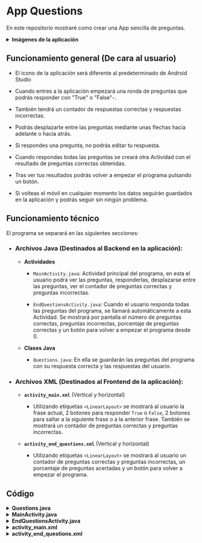 # App Questions

En este repositorio mostraré como crear una App sencilla de preguntas.

<details>

**<summary>Imágenes de la aplicación</summary>**

![Image1](imagesForReadme/1.png)
![Image2](imagesForReadme/2.png)
![Image3](imagesForReadme/3.png)
![Image4](imagesForReadme/4.png)
![Image5](imagesForReadme/5.png)
![Image6](imagesForReadme/6.png)
![Image7](imagesForReadme/7.png)
![Image8](imagesForReadme/8.png)

</details>


## Funcionamiento general (De cara al usuario)

- El icono de la aplicación será diferente al predeterminado de Android Studio

- Cuando entres a la aplicación empezará una ronda de preguntas que podrás responder con "True" o "False"-.

- También tendrá un contador de respuestas correctas y respuestas incorrectas.

- Podrás desplazarte entre las preguntas mediante unas flechas hacia adelante o hacia atrás.

- Si respondes una pregunta, no podrás editar tu respuesta.

- Cuando respondas todas las preguntas se creará otra Actividad con el resultado de preguntas correctas obtenidas.

- Tras ver tus resultados podrás volver a empezar el programa pulsando un botón.

- Si volteas el móvil en cualquier momento los datos seguirán guardados en la aplicación y podrás seguir sin ningún problema.

## Funcionamiento técnico

El programa se separará en las siguientes secciones:

- ### **Archivos Java** (Destinados al Backend en la aplicación):

    - **Actividades**

        - `MainActivity.java`: Actividad principal del programa, en esta el usuario podrá ver las preguntas, responderlas, desplazarse entre las preguntas, ver el contador de preguntas correctas y preguntas incorrectas.

        - `EndQuestionsActivity.java`: Cuando el usuario responda todas las preguntas del programa, se llamará automáticamente a esta Actividad. Se mostrará por pantalla el número de preguntas correctas, preguntas incorrectas, porcentaje de preguntas correctas y un botón para volver a empezar el programa desde 0.

    - **Clases Java**

        - `Questions.java`: En ella se guardarán las preguntas del programa con su respuesta correcta y las respuestas del usuario.

- ### **Archivos XML** (Destinados al Frontend de la aplicación):

    - **`activity_main.xml`** (Vertical y horizontal)

        - Utilizando etiquetas `<LinearLayout>` se mostrará al usuario la frase actual, 2 botones para responder `True` o `False`, 2 botones para saltar a la siguiente frase o a la anterior frase. También se mostrará un contador de preguntas correctas y preguntas incorrectas.

    - **`activity_end_questions.xml`** (Vertical y horizontal)

        - Utilizando etiquetas `<LinearLayout>` se mostrará al usuario un contador de preguntas correctas y preguntas incorrectas, un porcentaje de preguntas acertadas y un botón para volver a empezar el programa.

## **Código**

<details>

**<summary>Questions.java</summary>**

```java
package com.example.appquestions;

public class Questions {
    private int textResId;
    private Boolean answer;
    private Boolean response;

    public Questions(int textResId, Boolean answer) {
        this.textResId = textResId;
        this.answer = answer;
    }

    public void setResponse(Boolean response) {
        this.response = response;
    }

    public Boolean getResponse() {
        return this.response;
    }

    public int getTextResId() {
        return this.textResId;
    }

    public Boolean getAnswer() {
        return this.answer;
    }
}
```

</details>

<details>

**<summary>MainActivity.java</summary>**

```java
package com.example.appquestions;

import androidx.appcompat.app.AppCompatActivity;


import android.content.Intent;
import android.os.Bundle;
import android.widget.Button;
import android.widget.ImageButton;
import android.widget.TextView;
import android.widget.Toast;

import java.util.ArrayList;
import java.util.Arrays;

public class MainActivity extends AppCompatActivity {

    private Button trueButton;
    private Button falseButton;
    private ImageButton nextButton;
    private ImageButton beforeButton;
    private TextView questionTextView;

    private TextView counterCorrects;
    private TextView counterIncorrects;


    private ArrayList<Questions> questionsBank = new ArrayList<Questions>(
            Arrays.asList(
                    new Questions(R.string.question_australia, true),
                    new Questions(R.string.question_oceans, true),
                    new Questions(R.string.question_mideast, false),
                    new Questions(R.string.question_africa, false),
                    new Questions(R.string.question_americas, true),
                    new Questions(R.string.question_asia, true)
            )
    );
    private int currentIndex = 0;

    @Override
    protected void onCreate(Bundle savedInstanceState) {
        super.onCreate(savedInstanceState);
        setContentView(R.layout.activity_main);


        this.trueButton = findViewById(R.id.true_button);
        this.falseButton = findViewById(R.id.false_button);
        this.nextButton = findViewById(R.id.next_button);
        this.beforeButton = findViewById(R.id.before_button);
        this.questionTextView = findViewById(R.id.question_text_view);

        this.counterCorrects = findViewById(R.id.counterCorrects);
        this.counterIncorrects = findViewById(R.id.counterIncorrects);


        if (savedInstanceState != null) {
            this.counterCorrects.setText(savedInstanceState.getString("counterCorrectsText"));
            this.counterIncorrects.setText(savedInstanceState.getString("counterIncorrectsText"));
            this.currentIndex = savedInstanceState.getInt("currentIndex");

            ArrayList<String> questionsBankResponses = savedInstanceState.getStringArrayList("questionsBankResponses");

            for (int i = 0; i < this.questionsBank.size(); i++) {
                if (questionsBankResponses.get(i).equals("null")) {
                    this.questionsBank.get(i).setResponse(null);
                } else {
                    this.questionsBank.get(i).setResponse(Boolean.getBoolean(questionsBankResponses.get(i)));

                }
            }

        }


        this.trueButton.setOnClickListener(view ->
                checkAnswer(true)
        );

        this.falseButton.setOnClickListener(view ->
                checkAnswer(false)
        );

        this.nextButton.setOnClickListener(view -> {
            this.currentIndex = (this.currentIndex + 1) % this.questionsBank.size();
            updateQuestion();
        });

        this.beforeButton.setOnClickListener(view -> {
            if (this.currentIndex == 0) {
                this.currentIndex = this.questionsBank.size();
            }
            this.currentIndex = this.currentIndex - 1;

            updateQuestion();
        });


        this.updateQuestion();

    }


    private void updateQuestion() {
        int questionTextResId = this.questionsBank.get(this.currentIndex).getTextResId();
        this.questionTextView.setText(questionTextResId);


        this.checkResponse();
    }


    public void checkResponse() {
        if (this.questionsBank.get(this.currentIndex).getResponse() == null) {
            this.trueButton.getBackground().setTint(getColor(R.color.purple_500));
            this.falseButton.getBackground().setTint(getColor(R.color.purple_500));

            this.trueButton.setEnabled(true);
            this.falseButton.setEnabled(true);

        } else if (this.questionsBank.get(this.currentIndex).getAnswer()) {
            this.trueButton.getBackground().setTint(getColor(R.color.green));
            this.falseButton.getBackground().setTint(getColor(R.color.red));

            this.trueButton.setEnabled(false);
            this.falseButton.setEnabled(false);

        } else {
            this.trueButton.getBackground().setTint(getColor(R.color.red));
            this.falseButton.getBackground().setTint(getColor(R.color.green));

            this.trueButton.setEnabled(false);
            this.falseButton.setEnabled(false);
        }


    }


    private void checkAnswer(Boolean userAnswer) {

        this.questionsBank.get(this.currentIndex).setResponse(userAnswer);

        this.checkResponse();

        this.changesForAnswer();


        if (this.allQuestionsAnswered()) {
            this.goToEndQuestionsActivity();
        }
    }


    public void changesForAnswer() {
        int messageResId = R.string.incorrect_toast;

        if (this.questionsBank.get(this.currentIndex).getResponse() == this.questionsBank.get(this.currentIndex).getAnswer()) {
            messageResId = R.string.correct_toast;
            this.counterCorrects.setText(String.valueOf(Integer.parseInt(String.valueOf(this.counterCorrects.getText())) + 1));
        } else {
            this.counterIncorrects.setText(String.valueOf(Integer.parseInt(String.valueOf(this.counterIncorrects.getText())) + 1));

        }
        Toast.makeText(this, messageResId, Toast.LENGTH_SHORT).show();

    }

    @Override
    protected void onSaveInstanceState(Bundle savedInstanceState) {
        super.onSaveInstanceState(savedInstanceState);
        savedInstanceState.putString("counterCorrectsText", (String) this.counterCorrects.getText());
        savedInstanceState.putString("counterIncorrectsText", (String) this.counterIncorrects.getText());
        savedInstanceState.putInt("currentIndex", this.currentIndex);

        ArrayList<String> questionsBankResponses = new ArrayList<String>();
        for (int i = 0; i < this.questionsBank.size(); i++) {
            questionsBankResponses.add(String.valueOf(this.questionsBank.get(i).getResponse()));
        }
        savedInstanceState.putStringArrayList("questionsBankResponses", questionsBankResponses);

    }


    public Boolean allQuestionsAnswered() {
        Boolean response = true;

        for (Questions question : this.questionsBank) {
            if (question.getResponse() == null) {
                response = false;
            }
        }

        return response;

    }

    public void goToEndQuestionsActivity() {
        Intent intent = new Intent(this, EndQuestionsActivity.class);
        intent.putExtra("counterCorrects", this.counterCorrects.getText());
        intent.putExtra("counterIncorrects", this.counterIncorrects.getText());
        intent.putExtra("percentageCorrectAnswers", this.checkPercentageCorrectAnswers());
        this.startActivity(intent);
    }


    public float checkPercentageCorrectAnswers() {
        float percentage = 0;
        for (Questions question : this.questionsBank) {
            if (question.getResponse() == question.getAnswer()) {
                percentage++;
            }
        }
        percentage = (percentage / this.questionsBank.size()) * 100;

        return percentage;
    }

}
```

</details>

<details>

**<summary>EndQuestionsActivity.java</summary>**

```java
package com.example.appquestions;

import androidx.appcompat.app.AppCompatActivity;

import android.content.Intent;
import android.os.Bundle;
import android.util.Log;
import android.widget.Button;
import android.widget.TextView;

import java.util.ArrayList;

public class EndQuestionsActivity extends AppCompatActivity {

    private TextView counterCorrects;
    private TextView counterIncorrects;
    private TextView percentageCorrectAnswers;
    private TextView percentageSign;
    private Button buttonAgain;


    @Override
    protected void onCreate(Bundle savedInstanceState) {
        super.onCreate(savedInstanceState);
        setContentView(R.layout.activity_end_questions);

        this.counterCorrects = (TextView) findViewById(R.id.counterCorrects);
        this.counterIncorrects = (TextView) findViewById(R.id.counterIncorrects);
        this.percentageCorrectAnswers = (TextView) findViewById(R.id.percentageCorrectAnswers);
        this.percentageSign = (TextView) findViewById(R.id.percentageSign);
        this.buttonAgain = (Button) findViewById(R.id.buttonAgain);


        if (savedInstanceState != null) {
            this.counterCorrects.setText(savedInstanceState.getString("counterCorrectsText"));
            this.counterIncorrects.setText(savedInstanceState.getString("counterIncorrectsText"));
            this.counterIncorrects.setText(savedInstanceState.getString("percentageCorrectAnswers"));

        }


        Bundle extras = getIntent().getExtras();
        if (extras != null) {
            this.counterCorrects.setText(extras.getString("counterCorrects"));
            this.counterIncorrects.setText(extras.getString("counterIncorrects"));
            this.percentageCorrectAnswers.setText(String.format("%.2f", (extras.getFloat("percentageCorrectAnswers"))));
        }


        if (Float.parseFloat((String) this.percentageCorrectAnswers.getText()) >= 50) {
            this.percentageCorrectAnswers.setTextColor(getColor(R.color.green));
            this.percentageSign.setTextColor(getColor(R.color.green));

        } else {
            this.percentageCorrectAnswers.setTextColor(getColor(R.color.red));
            this.percentageSign.setTextColor(getColor(R.color.red));
        }


        this.buttonAgain.setOnClickListener(view -> {
            Intent intent = new Intent(this, MainActivity.class);
            this.startActivity(intent);
        });
    }


    @Override
    protected void onSaveInstanceState(Bundle savedInstanceState) {
        super.onSaveInstanceState(savedInstanceState);
        savedInstanceState.putString("counterCorrectsText", (String) this.counterCorrects.getText());
        savedInstanceState.putString("counterIncorrectsText", (String) this.counterIncorrects.getText());
        savedInstanceState.putString("percentageCorrectAnswers", (String) this.percentageCorrectAnswers.getText());
    }
}
```

</details>


<details>

**<summary>activity_main.xml</summary>**

```xml
<?xml version="1.0" encoding="utf-8"?>
<LinearLayout xmlns:android="http://schemas.android.com/apk/res/android"
    xmlns:tools="http://schemas.android.com/tools"
    android:layout_width="match_parent"
    android:layout_height="match_parent"
    android:gravity="center"
    android:orientation="vertical">

    <LinearLayout
        android:layout_width="wrap_content"
        android:layout_height="wrap_content"
        android:orientation="vertical">

        <TextView
            android:layout_width="match_parent"
            android:layout_height="match_parent"
            android:gravity="center"
            android:text="RESULTS" />

        <LinearLayout
            android:layout_width="wrap_content"
            android:layout_height="wrap_content"
            android:orientation="horizontal">

            <TextView
                android:layout_width="wrap_content"
                android:layout_height="wrap_content"
                android:text="Corrects: " />

            <TextView
                android:id="@+id/counterCorrects"
                android:layout_width="match_parent"
                android:layout_height="match_parent"
                android:layout_marginEnd="20sp"
                android:text="0" />

            <TextView
                android:layout_width="wrap_content"
                android:layout_height="wrap_content"
                android:text="Incorrects: " />

            <TextView
                android:id="@+id/counterIncorrects"
                android:layout_width="match_parent"
                android:layout_height="match_parent"
                android:text="0" />


        </LinearLayout>

    </LinearLayout>

    <TextView
        android:id="@+id/question_text_view"
        android:layout_width="wrap_content"
        android:layout_height="wrap_content"
        android:gravity="center"
        android:padding="24dp"
        tools:text="@string/question_australia" />

    <LinearLayout
        android:layout_width="wrap_content"
        android:layout_height="wrap_content"
        android:orientation="horizontal">


        <Button
            android:id="@+id/true_button"
            android:layout_width="wrap_content"
            android:layout_height="wrap_content"
            android:layout_marginEnd="30px"
            android:text="@string/true_button" />

        <Button
            android:id="@+id/false_button"
            android:layout_width="wrap_content"
            android:layout_height="wrap_content"
            android:text="@string/false_button" />

    </LinearLayout>


    <LinearLayout
        android:layout_width="wrap_content"
        android:layout_height="wrap_content"
        android:orientation="horizontal">

        <ImageButton
            android:id="@+id/before_button"
            android:layout_width="wrap_content"
            android:layout_height="wrap_content"
            android:src="@drawable/arrow_left" />

        <ImageButton
            android:id="@+id/next_button"
            android:layout_width="wrap_content"
            android:layout_height="wrap_content"
            android:src="@drawable/arrow_right" />

    </LinearLayout>
</LinearLayout>
```

</details>

<details>

**<summary>activity_end_questions.xml</summary>**

```xml
<?xml version="1.0" encoding="utf-8"?>
<LinearLayout xmlns:android="http://schemas.android.com/apk/res/android"
    xmlns:tools="http://schemas.android.com/tools"
    android:layout_width="match_parent"
    android:layout_height="match_parent"
    android:gravity="center"
    android:orientation="vertical">

    <LinearLayout
        android:layout_width="match_parent"
        android:layout_height="wrap_content"
        android:orientation="vertical">

        <TextView
            android:layout_width="match_parent"
            android:layout_height="wrap_content"
            android:gravity="center"
            android:text="RESULTS" />

        <LinearLayout
            android:layout_width="match_parent"
            android:layout_height="wrap_content"
            android:gravity="center"
            android:orientation="horizontal">

            <TextView
                android:layout_width="wrap_content"
                android:layout_height="wrap_content"

                android:text="Corrects: " />

            <TextView
                android:id="@+id/counterCorrects"
                android:layout_width="wrap_content"
                android:layout_height="wrap_content"
                android:layout_marginEnd="20sp"
                android:text="0" />

            <TextView
                android:layout_width="wrap_content"
                android:layout_height="wrap_content"
                android:text="Incorrects: " />

            <TextView
                android:id="@+id/counterIncorrects"
                android:layout_width="wrap_content"
                android:layout_height="wrap_content"
                android:text="0" />


        </LinearLayout>

        <LinearLayout
            android:layout_width="match_parent"
            android:layout_height="wrap_content"
            android:layout_marginTop="70sp"
            android:gravity="center"
            android:orientation="vertical">

            <TextView
                android:layout_width="wrap_content"
                android:layout_height="wrap_content"
                android:text="Percentage of correct answers" />

            <LinearLayout
                android:layout_width="wrap_content"
                android:layout_height="wrap_content"
                android:orientation="horizontal">

                <TextView
                    android:id="@+id/percentageCorrectAnswers"
                    android:layout_width="wrap_content"
                    android:layout_height="wrap_content"
                    android:textSize="40sp" />

                <TextView
                    android:id="@+id/percentageSign"
                    android:layout_width="wrap_content"
                    android:layout_height="wrap_content"
                    android:text="%"
                    android:textSize="40sp" />
            </LinearLayout>


        </LinearLayout>

    </LinearLayout>

    <Button
        android:id="@+id/buttonAgain"
        android:layout_width="wrap_content"
        android:layout_height="wrap_content"
        android:layout_marginTop="50sp"
        android:text="Again" />


</LinearLayout>
```

</details>
